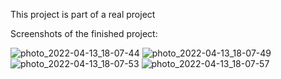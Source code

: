This project is part of a real project 

Screenshots of the finished project:

![photo_2022-04-13_18-07-44](https://user-images.githubusercontent.com/43855440/163212776-5b31daef-8d9b-4337-a828-4c94f9fc2086.jpg)
![photo_2022-04-13_18-07-49](https://user-images.githubusercontent.com/43855440/163212780-01dfcb74-6b20-455b-bb11-30f5a414d987.jpg)
![photo_2022-04-13_18-07-53](https://user-images.githubusercontent.com/43855440/163212784-edf0018b-53ec-4a83-947a-440ed87d6fab.jpg)
![photo_2022-04-13_18-07-57](https://user-images.githubusercontent.com/43855440/163212787-fb73d2cd-4e07-4227-ab68-f5cf2ef0ec32.jpg)
